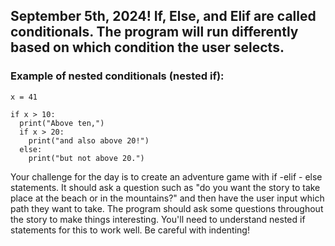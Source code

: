 ## September 5th, 2024! If, Else, and Elif are called conditionals. The program will run differently based on which condition the user selects. 








### Example of nested conditionals (nested if): 
```
x = 41

if x > 10:
  print("Above ten,")
  if x > 20:
    print("and also above 20!")
  else:
    print("but not above 20.")
```




Your challenge for the day is to create an adventure game with if -elif - else statements. It should ask a question such as "do you want the story to take place at the beach or in the mountains?" and then have the user input which path they want to take. The program should ask some questions throughout the story to make things interesting. You'll need to understand nested if statements for this to work well. Be careful with indenting! 




